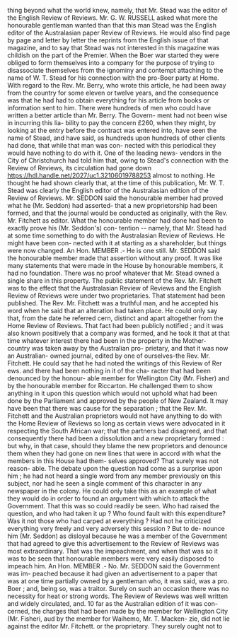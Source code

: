 thing beyond what the world knew, namely, that Mr. Stead was the editor of the English Review of Reviews. Mr. G. W. RUSSELL asked what more the honourable gentleman wanted than that this man Stead was the English editor of the Australasian paper Review of Reviews. He would also find page by page and letter by letter the reprints from the English issue of that magazine, and to say that Stead was not interested in this magazine was childish on the part of the Premier. When the Boer war started they were obliged to form themselves into a company for the purpose of trying to disassociate themselves from the ignominy and contempt attaching to the name of W. T. Stead for his connection with the pro-Boer party at Home. With regard to the Rev. Mr. Berry, who wrote this article, he had been away from the country for some eleven or twelve years, and the consequence was that he had had to obtain everything for his article from books or information sent to him. There were hundreds of men who could have written a better article than Mr. Berry. The Govern- ment had not been wise in incurring this lia- bility to pay the concern £260, when they might, by looking at the entry before the contract was entered into, have seen the name of Stead, and have said, as hundreds upon hundreds of other clients had done, that while that man was con- nected with this periodical they would have nothing to do with it. One of the leading news- vendors in the City of Christchurch had told him that, owing to Stead's connection with the Review of Reviews, its circulation had gone down https://hdl.handle.net/2027/uc1.32106019788253 almost to nothing. He thought he had shown clearly that, at the time of this publication, Mr. W. T. Stead was clearly the English editor of the Australasian edition of the Review of Reviews. Mr. SEDDON said the honourable member had proved what he (Mr. Seddon) had asserted- that a new proprietorship had been formed, and that the journal would be conducted as originally, with the Rev. Mr. Fitchett as editor. What the honourable member had done had been to exactly prove his (Mr. Seddon's) con- tention -- namely, that Mr. Stead had at some time something to do with the Australasian Review of Reviews. He might have been con- nected with it at starting as a shareholder, but things were now changed. An Hon. MEMBER .- He is one still. Mr. SEDDON said the honourable member made that assertion without any proof. It was like many statements that were made in the House by honourable members, it had no foundation. There was no proof whatever that Mr. Stead owned a single share in this property. The public statement of the Rev. Mr. Fitchett was to the effect that the Australasian Review of Reviews and the English Review of Reviews were under two proprietaries. That statement had been published. The Rev. Mr. Fitchett was a truthful man, and he accepted his word when he said that an alteration had taken place. He could only say that, from the date he referred cern, distinct and apart altogether from the Home Review of Reviews. That fact had been publicly notified ; and it was also known positively that a company was formed, and he took it that at that time whatever interest there had been in the property in the Mother- country was taken away by the Australian pro- prietary, and that it was now an Australian- owned journal, edited by one of ourselves-the Rev. Mr. Fitchett. He could say that he had noted the writings of this Review of Rer ews. and there had been nothing in it of the cha- racter that had been denounced by the honour- able member for Wellington City (Mr. Fisher) and by the honourable member for Riccarton. He challenged them to show anything in it upon this question which would not uphold what had been done by the Parliament and approved by the people of New Zealand. It may have been that there was cause for the separation ; that the Rev. Mr. Fitchett and the Australian proprietors would not have anything to do with the Home Review of Reviews so long as certain views were advocated in it respecting the South African war; that the partners bad disagreed, and that consequently there had been a dissolution and a new proprietary formed : but why, in that case, should they blame the new proprietors and denounce them when they had gone on new lines that were in accord with what the members in this House had them- selves approved? That surely was not reason- able. The debate upon the question had come as a surprise upon him ; he had not heard a single word from any member previously on this subject, nor had he seen a single comment of this character in any newspaper in the colony. He could only take this as an example of what they would do in order to found an argument with which to attack the Government. That this was so could readily be seen. Who had raised the question, and who had taken it up ? Who found fault with this expenditure? Was it not those who had carped at everything ? Had not he criticized everything very freely and very adversely this session ? But to de- nounce him (Mr. Seddon) as disloyal because he was a member of the Government that had agreed to give this advertisement to the Review of Reviews was most extraordinary. That was the impeachment, and when that was so it was to be seen that honourable members were very easily disposed to impeach him. An Hon. MEMBER .- No. Mr. SEDDON said the Government was im- peached because it had given an advertisement to a paper that was at one time partially owned by a gentleman who, it was said, was a pro. Boer ; and, being so, was a traitor. Surely on such an occasion there was no necessity for heat or strong words. The Review of Reviews was well written and widely circulated, and. 10 far as the Australian edition of it was con- cerned, the charges that had been made by the member for Wellington City (Mr. Fisheri, aud by the member for Waihemo, Mr. T. Macken- zie, did not lie against the editor Mr. Fitchett. or the proprietary. They surely ought not to 